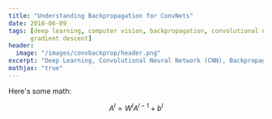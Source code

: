 ```yaml
---
title: "Understanding Backpropagation for ConvNets"
date: 2018-06-09
tags: [deep learning, computer vision, backpropagation, convolutional neural networks, cnn, convnet, convolution, neural network,
      gradient descent]
header:
  image: "/images/convbackprop/header.png"
excerpt: "Deep Learning, Convolutional Neural Network (CNN), Backpropagation"
mathjax: "true"
---
```


Here's some math:

$${A^l} = {W^l}{A^{l - 1}} + {b^l}$$
